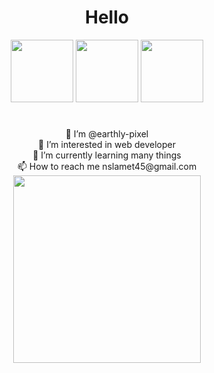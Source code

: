  <h1 align="center"> Hello </h1> 

<p align="center">
   <img width="100px" src="https://c.tenor.com/ul7RwktKD6gAAAAd/kiana-cookie.gif">
   <img width="100px" src="https://c.tenor.com/ul7RwktKD6gAAAAd/kiana-cookie.gif">
   <img width="100px" src="https://c.tenor.com/ul7RwktKD6gAAAAd/kiana-cookie.gif">
</p>
 <h1 align="center"></h1>
 
 <p align="center">
 👋 I’m @earthly-pixel  <br>
 👀 I’m interested in web developer
 <br>
 🌱 I’m currently learning many things  <br>
 📫 How to reach me nslamet45@gmail.com
 <br>

   <img width="300px" src="https://c.tenor.com/L0pi1J8YNy4AAAAd/kiana-kaslana-honkai-smug.gif">
</p>

<!---
earthly-pixel/earthly-pixel is a ✨ special ✨ repository because its `README.md` (this file) appears on your GitHub profile.
You can click the Preview link to take a look at your changes.
--->
